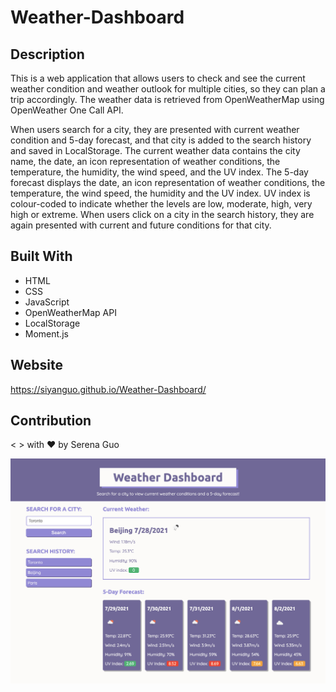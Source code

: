 # Weather-Dashboard

## Description
This is a web application that allows users to check and see the current weather condition and weather outlook for multiple cities, so they can plan a trip accordingly. The weather data is retrieved from OpenWeatherMap using OpenWeather One Call API.

When users search for a city, they are presented with current weather condition and 5-day forecast, and that city is added to the search history and saved in LocalStorage. The current weather data contains the city name, the date, an icon representation of weather conditions, the temperature, the humidity, the wind speed, and the UV index. The 5-day forecast displays the date, an icon representation of weather conditions, the temperature, the wind speed, the humidity and the UV index. UV index is colour-coded to indicate whether the levels are low, moderate, high, very high or extreme. When users click on a city in the search history, they are again presented with current and future conditions for that city.

## Built With
* HTML
* CSS
* JavaScript
* OpenWeatherMap API
* LocalStorage
* Moment.js

## Website
https://siyanguo.github.io/Weather-Dashboard/

## Contribution
< > with ❤️  by Serena Guo

![the screenshot of the site](snapshots/screenshot.png)

